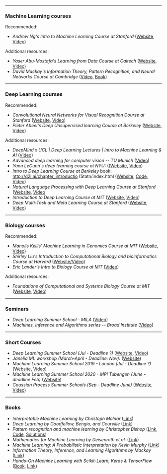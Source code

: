 _____________________________________________________________
### Machine Learning courses

Recommended:
* _Andrew Ng's Intro to Machine Learning Course at Stanford_ 
([Website](http://cs229.stanford.edu/), 
[Video](https://www.youtube.com/playlist?list=PLoROMvodv4rMiGQp3WXShtMGgzqpfVfbU)) 

Additional resources:
* _Yaser Abu-Mostafa's Learning from Data Course at Caltech_ 
([Website](http://work.caltech.edu/lectures.html), 
[Video](https://www.youtube.com/playlist?list=PLD63A284B7615313A)) 
* _David Mackay's Information Theory, Pattern Recognition, and Neural Networks Course at Cambridge_ 
([Video](http://videolectures.net/course_information_theory_pattern_recognition/), 
[Book](http://www.inference.org.uk/mackay/itila/)) 

_____________________________________________________________
### Deep Learning courses

Recommended:
* _Convolutional Neural Networks for Visual Recognition Course at Stanford_ 
([Website](http://cs231n.github.io/), 
[Video](https://www.youtube.com/playlist?list=PL3FW7Lu3i5JvHM8ljYj-zLfQRF3EO8sYv)) 
* _Pieter Abeel's Deep Unsupervised learning Course at Berkeley_ 
([Website](https://sites.google.com/view/berkeley-cs294-158-sp19/home), 
[Video](https://www.youtube.com/channel/UCf4SX8kAZM_oGcZjMREsU9w/videos)) 

Additional resources:
* _DeepMind x UCL | Deep Learning Lectures | Intro to Machine Learning & AI_
([Video](https://www.youtube.com/watch?v=7R52wiUgxZI&list=PLqYmG7hTraZCDxZ44o4p3N5Anz3lLRVZF)) 
* _Advanced deep learning for computer vision -- TU Munich_ 
([Video](https://www.youtube.com/playlist?list=PLog3nOPCjKBnjhuHMIXu4ISE4Z4f2jm39)) 
* _Yann LeCunn's deep learning course at NYU:_
(([Website](https://atcold.github.io/pytorch-Deep-Learning/), 
[Video](http://bit.ly/pDL-YouTube)) 
* _Intro to Deep Learning Course at Berkeley_
book: http://d2l.ai/chapter_introductio (Statn/index.html
([Website](https://courses.d2l.ai/berkeley-stat-157/index.html), 
[Code](https://github.com/dsgiitr/d2l-pytorch), 
[Video](https://www.youtube.com/playlist?list=PLZSO_6-bSqHQHBCoGaObUljoXAyyqhpFW)) 
* _Natural Language Processing with Deep Learning Course at Stanford_
([Website](http://web.stanford.edu/class/cs224n/), 
[Video](https://www.youtube.com/playlist?list=PLoROMvodv4rOhcuXMZkNm7j3fVwBBY42z) 
* _Introduction to Deep Learning Course at MIT_
([Website](http://introtodeeplearning.com/), 
[Video](https://www.youtube.com/playlist?list=PLtBw6njQRU-rwp5__7C0oIVt26ZgjG9NI)) 
* _Deep Multi-Task and Meta Learning Course at Stanford_
([Website](https://cs330.stanford.edu/), 
[Video](https://www.youtube.com/playlist?list=PLoROMvodv4rMC6zfYmnD7UG3LVvwaITY5)) 

_____________________________________________________________
### Biology courses

Recommended:
* _Manolis Kellis' Machine Learning in Genomics Course at MIT_
([Website](http://stellar.mit.edu/S/course/6/fa19/6.047/), 
[Video](https://www.youtube.com/playlist?list=PLypiXJdtIca6U5uQOCHjP9Op3gpa177fK)) 
* _Shirley Liu's Introduction to Computational Biology and bioinformatics Course at Harvard_
([Website/Video](https://liulab-dfci.github.io/resources/html/STAT115_2020_Module2.html)) 
* _Eric Lander's Intro to Biology Course at MIT_
([Video](https://www.edx.org/course/introduction-to-biology-the-secret-of-life-3)) 

Additional resources:
* _Foundations of Computational and Systems Biology Course at MIT_
([Website](https://ocw.mit.edu/courses/biology/7-91j-foundations-of-computational-and-systems-biology-spring-2014/), 
[Video](https://www.youtube.com/playlist?list=PLUl4u3cNGP63uK-oWiLgO7LLJV6ZCWXac)) 


_____________________________________________________________
### Seminars

* _Deep Learning Summer School - MILA_
([Video](http://videolectures.net/DLRLsummerschool2018_toronto/)) 
* _Machines, Inference and Algorithms series -- Broad Institute_
([Video](https://www.youtube.com/playlist?list=PLlMMtlgw6qNjROoMNTBQjAcdx53kV50cS)) 

________________________________________________________________________________________
### Short Courses


* _Deep Learning Summer School (Jul - Deadline ?)_
([Website](https://dlrlsummerschool.ca/), 
[Video](http://videolectures.net/DLRLsummerschool2018_toronto/)) 
* _Janelia ML workshop (March-April - Deadline: Nov):_
([Website](https://www.janelia.org/you-janelia/conferences/workshop-listings)) 
* _Machine Learning Summer School 2019 - London (Jul - Deadline ?)_
([Website](https://sites.google.com/view/mlss-2019/home?authuser=0), 
[Video](https://sites.google.com/view/mlss-2019/lectures-and-tutorials?authuser=0)) 
* _Machine Learning Summer School 2020 - MPI Tubengen (June - deadline Feb)_
([Website](http://mlss.tuebingen.mpg.de/2020/organizers.html)) 
* _Gaussian Process Summer Schools (Sep - Deadline June)_
([Website](http://gpss.cc), 
[Video](http://gpss.cc/gpss18/program)) 


________________________________________________________________________________________
### Books

* _Interpretable Machine Learning by Christoph Molnar_ ([Link](https://christophm.github.io/interpretable-ml-book/))
* _Deep Learning by Goodfellow, Bengio, and Courville_ ([Link](https://www.deeplearningbook.org/))
* _Pattern recognition and machine learning by Christopher Bishop_ ([Link](https://www.dropbox.com/s/7o08dn8gtdoj0em/Bishop-Pattern-Recognition-and-Machine-Learning-2006.pdf?dl=0), [Code](https://github.com/ctgk/PRML), [Solutions](https://www.dropbox.com/s/rl5m2mk3mfc5fgh/Bishop--Pattern%20recognition%20and%20Machine%20learning%20solutions.pdf.pdf?dl=0))
* _Mathematics for Machine Learning by Deisenroth et al._ ([Link](https://www.dropbox.com/s/xnsndlm14hxis0w/Mathematics%20for%20machine%20learning.pdf?dl=0))
* _Machine Learning: A Probabilistic Interpretation by Kevin Murphy_ ([Link](https://www.dropbox.com/s/ejg02cej400zb1f/ML%20Machine%20Learning-A%20Probabilistic%20Perspective.pdf?dl=0))
* _Information Theory, Inference, and Learning Algorithms by Mackay_ ([Link](https://www.dropbox.com/s/fdt02bg7mqx4b2a/Information%20Theory%20Inference%20and%20Learning%20Algorithms%20by%20MacKay.pdf?dl=0))
* _Hands-On Machine Learning with Scikit-Learn, Keras & TensorFlow_ ([Book](https://www.amazon.com/Hands-Machine-Learning-Scikit-Learn-TensorFlow/dp/1492032646), [Link](https://github.com/ageron/handson-ml2))

